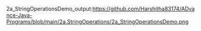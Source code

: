 2a_StringOperationsDemo_output:https://github.com/Harshitha83174/ADvance-Java-Programs/blob/main/2a.StringOperations/2a_StringOperationsDemo.png
